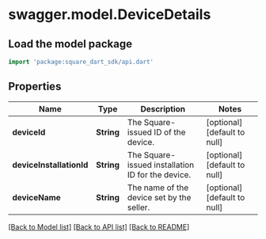# swagger.model.DeviceDetails

## Load the model package
```dart
import 'package:square_dart_sdk/api.dart'
```

## Properties
Name | Type | Description | Notes
------------ | ------------- | ------------- | -------------
**deviceId** | **String** | The Square-issued ID of the device. | [optional] [default to null]
**deviceInstallationId** | **String** | The Square-issued installation ID for the device. | [optional] [default to null]
**deviceName** | **String** | The name of the device set by the seller. | [optional] [default to null]

[[Back to Model list]](../README.md#documentation-for-models) [[Back to API list]](../README.md#documentation-for-api-endpoints) [[Back to README]](../README.md)

